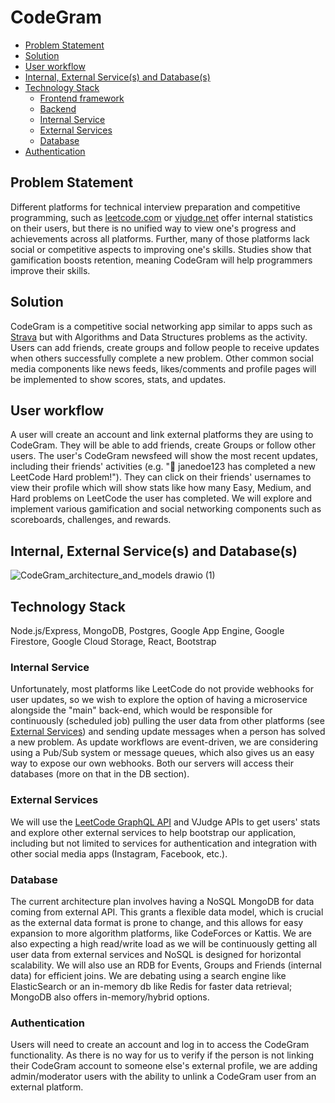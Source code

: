 # CodeGram

- [Problem Statement](#problem-statement)
- [Solution](#solution)
- [User workflow](#user-workflow)
- [Internal, External Service(s) and Database(s)](#internal-external-services-and-databases)
- [Technology Stack](#technology-stack)
  - [Frontend framework](#frontend-framework)
  - [Backend](#backend)
  - [Internal Service](#internal-service)
  - [External Services](#external-services)
  - [Database](#database)
- [Authentication](#authentication)

## Problem Statement
Different platforms for technical interview preparation and competitive programming, such as [leetcode.com](https://leetcode.com) or [vjudge.net](https://vjudge.net) offer internal statistics on their users, but there is no unified way to view one's progress and achievements across all platforms. Further, many of those platforms lack social or competitive aspects to improving one's skills. Studies show that gamification boosts retention, meaning CodeGram will help programmers improve their skills.

## Solution
CodeGram is a competitive social networking app similar to apps such as [Strava](strava.com) but with Algorithms and Data Structures problems as the activity. Users can add friends, create groups and follow people to receive updates when others successfully complete a new problem. Other common social media components like news feeds, likes/comments and profile pages will be implemented to show scores, stats, and updates.

## User workflow
A user will create an account and link external platforms they are using to CodeGram. They will be able to add friends, create Groups or follow other users. The user's CodeGram newsfeed will show the most recent updates, including their friends' activities (e.g. "🔔 janedoe123 has completed a new LeetCode Hard problem!"). They can click on their friends' usernames to view their profile which will show stats like how many Easy, Medium, and Hard problems on LeetCode the user has completed. We will explore and implement various gamification and social networking components such as scoreboards, challenges, and rewards. 

## Internal, External Service(s) and Database(s)

![CodeGram_architecture_and_models drawio (1)](https://github.com/peyz21/codegram/assets/64120482/68fe5c6b-59bd-48f7-88a3-386f871dfeb6)

## Technology Stack
Node.js/Express, MongoDB, Postgres, Google App Engine, Google Firestore, Google Cloud Storage, React, Bootstrap

### Internal Service
Unfortunately, most platforms like LeetCode do not provide webhooks for user updates, so we wish to explore the option of having a microservice alongside the "main" back-end, which would be responsible for continuously (scheduled job) pulling the user data from other platforms (see [External Services](#external-services)) and sending update messages when a person has solved a new problem. As update workflows are event-driven, we are considering using a Pub/Sub system or message queues, which also gives us an easy way to expose our own webhooks. Both our servers will access their databases (more on that in the DB section).

### External Services
We will use the [LeetCode GraphQL API](https://leetcode.com/graphql) and VJudge APIs to get users' stats and explore other external services to help bootstrap our application, including but not limited to services for authentication and integration with other social media apps (Instagram, Facebook, etc.).

### Database
The current architecture plan involves having a NoSQL MongoDB for data coming from external API. This grants a flexible data model, which is crucial as the external data format is prone to change, and this allows for easy expansion to more algorithm platforms, like CodeForces or Kattis. We are also expecting a high read/write load as we will be continuously getting all user data from external services and NoSQL is designed for horizontal scalability. We will also use an RDB for Events, Groups and Friends (internal data) for efficient joins. We are debating using a search engine like ElasticSearch or an in-memory db like Redis for faster data retrieval; MongoDB also offers in-memory/hybrid options.

### Authentication
Users will need to create an account and log in to access the CodeGram functionality. As there is no way for us to verify if the person is not linking their CodeGram account to someone else's external profile, we are adding admin/moderator users with the ability to unlink a CodeGram user from an external platform.


